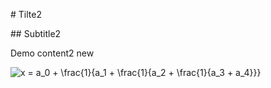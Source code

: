 <p># Tilte2</p>
<p>## Subtitle2</p>
<p>Demo content2 new</p>
<img src="http://latex.codecogs.com/gif.latex?x&amp;space;=&amp;space;a_0&amp;space;+&amp;space;\frac{1}{a_1&amp;space;+&amp;space;\frac{1}{a_2&amp;space;+&amp;space;\frac{1}{a_3&amp;space;+&amp;space;a_4}}}" alt="x = a_0 + \frac{1}{a_1 + \frac{1}{a_2 + \frac{1}{a_3 + a_4}}}" align="absmiddle" />
